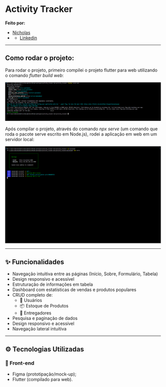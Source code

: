 #  Activity Tracker


**Feito por:** 
- [Nicholas](https://github.com/taldoNicholas)
- - [Linkedin](https://www.linkedin.com/in/nicholashcrangel/)

---

##  Como rodar o projeto:

Para rodar o projeto, primeiro compilei o projeto flutter para web utilizando o comando *flutter build web*:

![Evidência Build Web](blob/evidenciasBuildweb.png)

Após compilar o projeto, através do comando *npx serve* (um comando que roda o pacote serve escrito em Node.js), rodei a aplicação em web em um servidor local:

![Evidência Build Web](blob/evidenciasServidornpx.png)




---

## ✨ Funcionalidades

- Navegação intuitiva entre as páginas (Início, Sobre, Formulário, Tabela)
- Design responsivo e acessível
- Estruturação de informações em tabela
- Dashboard com estatísticas de vendas e produtos populares
- CRUD completo de:
  - 👥 Usuários
  - 📦 Estoque de Produtos
  - 🚚 Entregadores
- Pesquisa e paginação de dados
- Design responsivo e acessível
- Navegação lateral intuitiva

---

## ⚙️ Tecnologias Utilizadas

### 🎨 Front-end
- Figma (prototipação/mock-up);
- Flutter (compilado para web).


